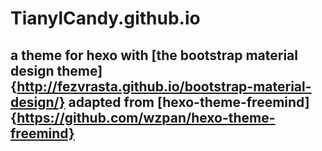 # TianylCandy.github.io
a theme for hexo with [the bootstrap material design theme]{http://fezvrasta.github.io/bootstrap-material-design/} adapted from
[hexo-theme-freemind]{https://github.com/wzpan/hexo-theme-freemind}
---
